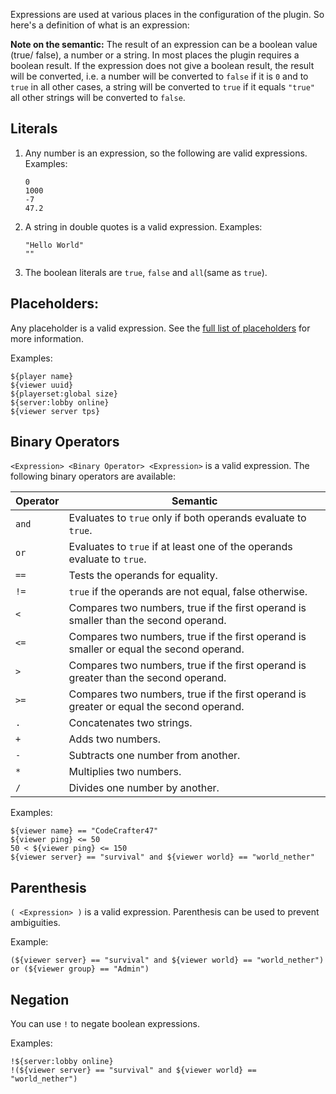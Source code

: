 Expressions are used at various places in the configuration of the plugin. So here's a definition of what is an expression:

**Note on the semantic:** The result of an expression can be a boolean value (true/ false), a number or a string. In most
 places the plugin requires a boolean result. If the expression does not give a boolean result, the result will be converted, 
 i.e. a number will be converted to `false` if it is `0` and to `true` in all other cases, a string will be converted to 
 `true` if it equals `"true"` all other strings will be converted to `false`.

Literals
--------
1. Any number is an expression, so the following are valid expressions. Examples:
   ```
   0
   1000
   -7
   47.2
   ```

2. A string in double quotes is a valid expression. Examples:
   ```
   "Hello World"
   ""
   ```

3. The boolean literals are `true`, `false` and `all`(same as `true`).

Placeholders:
-------------

Any placeholder is a valid expression. See the [full list of placeholders](Placeholders) for more information.

Examples:
```
${player name}
${viewer uuid}
${playerset:global size}
${server:lobby online}
${viewer server tps}
```

Binary Operators
----------------

`<Expression> <Binary Operator> <Expression>` is a valid expression. The following binary operators are available:

| Operator | Semantic                                                                                |
| -------- | --------------------------------------------------------------------------------------- |
| `and`    | Evaluates to `true` only if both operands evaluate to `true`.                           |
| `or`     | Evaluates to `true` if at least one of the operands evaluate to `true`.                 |
| `==`     | Tests the operands for equality.                                                        |
| `!=`     | `true` if the operands are not equal, false otherwise.                                  |
| `<`      | Compares two numbers, true if the first operand is smaller than the second operand.     |
| `<=`     | Compares two numbers, true if the first operand is smaller or equal the second operand. |
| `>`      | Compares two numbers, true if the first operand is greater than the second operand.     |
| `>=`     | Compares two numbers, true if the first operand is greater or equal the second operand. |
| `.`      | Concatenates two strings.                                                               |
| `+`      | Adds two numbers.                                                               |
| `-`      | Subtracts one number from another.                                                               |
| `*`      | Multiplies two numbers.                                                               |
| `/`      | Divides one number by another.                                                               |

Examples:
```
${viewer name} == "CodeCrafter47"
${viewer ping} <= 50 
50 < ${viewer ping} <= 150 
${viewer server} == "survival" and ${viewer world} == "world_nether"
```

Parenthesis
-----------
`( <Expression> )` is a valid expression. Parenthesis can be used to prevent ambiguities.

Example:
```
(${viewer server} == "survival" and ${viewer world} == "world_nether") or (${viewer group} == "Admin")
```

Negation
--------
You can use `!` to negate boolean expressions.

Examples:
```
!${server:lobby online}
!(${viewer server} == "survival" and ${viewer world} == "world_nether")
```